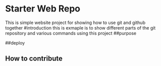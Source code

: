 # Starter Web Repo
This is simple website project for showing how to use git and github together 
#introduction
this is exmaple is to show different parts of the git repository and various commands using this project
##purpose


##deploy

## How to contribute